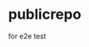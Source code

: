 # publicrepo
for e2e test







































































































































































































































































































































































































































































































































































































































































































































































































































































































































































































































































































































































































































































































































































































































































































































































































































































































































































































































































































































































































































































































































































































































































































































































































































































































































































































































































































































































































































































































































































































































































































































































































































































































































































































































































































































































































































































































































































































































































































































































